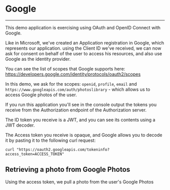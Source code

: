 # Google
---

This demo application is exercising using OAuth and OpenID Connect with Google.

Like in Microsoft, we've created an Application registration in Google, which represents our application.
using the Client ID we've received, we can now ask for consent on behalf of the user to access his resources,
and also use Google as the identity provider.

You can see the list of scopes that Google supports here:
https://developers.google.com/identity/protocols/oauth2/scopes

In this demo, we ask for the scopes: `openid`, `profile`, `email` and `https://www.googleapis.com/auth/photoslibrary` - which allows us to access Google photos of the user.

If you run this application you'll see in the console output the tokens you receive from 
the Authorization endpoint of the Authorization server. 

The ID token you receive is a JWT, and you can see its contents using a JWT decoder.

The Access token you receive is opaque, and Google allows you to decode it by pasting it to the following curl request:
```
curl "https://oauth2.googleapis.com/tokeninfo?access_token=ACCESS_TOKEN"
```

## Retrieving a photo from Google Photos
Using the access token, we pull a photo from the user's Google Photos